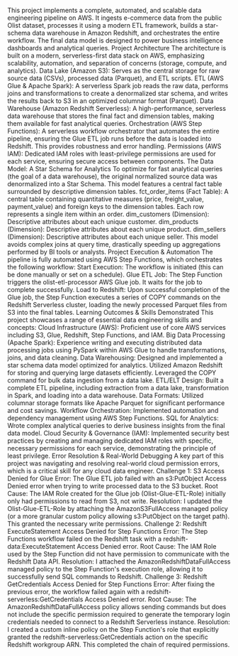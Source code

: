 This project implements a complete, automated, and scalable data engineering pipeline on AWS. It ingests e-commerce data from the public Olist dataset, processes it using a modern ETL framework, builds a star-schema data warehouse in Amazon Redshift, and orchestrates the entire workflow. The final data model is designed to power business intelligence dashboards and analytical queries.
Project Architecture
The architecture is built on a modern, serverless-first data stack on AWS, emphasizing scalability, automation, and separation of concerns (storage, compute, and analytics).
Data Lake (Amazon S3): Serves as the central storage for raw source data (CSVs), processed data (Parquet), and ETL scripts.
ETL (AWS Glue & Apache Spark): A serverless Spark job reads the raw data, performs joins and transformations to create a denormalized star schema, and writes the results back to S3 in an optimized columnar format (Parquet).
Data Warehouse (Amazon Redshift Serverless): A high-performance, serverless data warehouse that stores the final fact and dimension tables, making them available for fast analytical queries.
Orchestration (AWS Step Functions): A serverless workflow orchestrator that automates the entire pipeline, ensuring the Glue ETL job runs before the data is loaded into Redshift. This provides robustness and error handling.
Permissions (AWS IAM): Dedicated IAM roles with least-privilege permissions are used for each service, ensuring secure access between components.
The Data Model: A Star Schema for Analytics
To optimize for fast analytical queries (the goal of a data warehouse), the original normalized source data was denormalized into a Star Schema. This model features a central fact table surrounded by descriptive dimension tables.
fct_order_items (Fact Table): A central table containing quantitative measures (price, freight_value, payment_value) and foreign keys to the dimension tables. Each row represents a single item within an order.
dim_customers (Dimension): Descriptive attributes about each unique customer.
dim_products (Dimension): Descriptive attributes about each unique product.
dim_sellers (Dimension): Descriptive attributes about each unique seller.
This model avoids complex joins at query time, drastically speeding up aggregations performed by BI tools or analysts.
Project Execution & Automation
The pipeline is fully automated using AWS Step Functions, which orchestrates the following workflow:
Start Execution: The workflow is initiated (this can be done manually or set on a schedule).
Glue ETL Job: The Step Function triggers the olist-etl-processor AWS Glue job. It waits for the job to complete successfully.
Load to Redshift: Upon successful completion of the Glue job, the Step Function executes a series of COPY commands on the Redshift Serverless cluster, loading the newly processed Parquet files from S3 into the final tables.
Learning Outcomes & Skills Demonstrated
This project showcases a range of essential data engineering skills and concepts:
Cloud Infrastructure (AWS): Proficient use of core AWS services including S3, Glue, Redshift, Step Functions, and IAM.
Big Data Processing (Apache Spark): Experience writing and executing distributed data processing jobs using PySpark within AWS Glue to handle transformations, joins, and data cleaning.
Data Warehousing:
Designed and implemented a star schema data model optimized for analytics.
Utilized Amazon Redshift for storing and querying large datasets efficiently.
Leveraged the COPY command for bulk data ingestion from a data lake.
ETL/ELT Design: Built a complete ETL pipeline, including extraction from a data lake, transformation in Spark, and loading into a data warehouse.
Data Formats: Utilized columnar storage formats like Apache Parquet for significant performance and cost savings.
Workflow Orchestration: Implemented automation and dependency management using AWS Step Functions.
SQL for Analytics: Wrote complex analytical queries to derive business insights from the final data model.
Cloud Security & Governance (IAM): Implemented security best practices by creating and managing dedicated IAM roles with specific, necessary permissions for each service, demonstrating the principle of least privilege.
Error Resolution & Real-World Debugging
A key part of this project was navigating and resolving real-world cloud permission errors, which is a critical skill for any cloud data engineer.
Challenge 1: S3 Access Denied for Glue
Error: The Glue ETL job failed with an s3:PutObject Access Denied error when trying to write processed data to the S3 bucket.
Root Cause: The IAM Role created for the Glue job (Olist-Glue-ETL-Role) initially only had permissions to read from S3, not write.
Resolution: I updated the Olist-Glue-ETL-Role by attaching the AmazonS3FullAccess managed policy (or a more granular custom policy allowing s3:PutObject on the target path). This granted the necessary write permissions.
Challenge 2: Redshift ExecuteStatement Access Denied for Step Functions
Error: The Step Functions workflow failed on the Redshift task with a redshift-data:ExecuteStatement Access Denied error.
Root Cause: The IAM Role used by the Step Function did not have permission to communicate with the Redshift Data API.
Resolution: I attached the AmazonRedshiftDataFullAccess managed policy to the Step Function's execution role, allowing it to successfully send SQL commands to Redshift.
Challenge 3: Redshift GetCredentials Access Denied for Step Functions
Error: After fixing the previous error, the workflow failed again with a redshift-serverless:GetCredentials Access Denied error.
Root Cause: The AmazonRedshiftDataFullAccess policy allows sending commands but does not include the specific permission required to generate the temporary login credentials needed to connect to a Redshift Serverless instance.
Resolution: I created a custom inline policy on the Step Function's role that explicitly granted the redshift-serverless:GetCredentials action on the specific Redshift workgroup ARN. This completed the chain of required permissions.